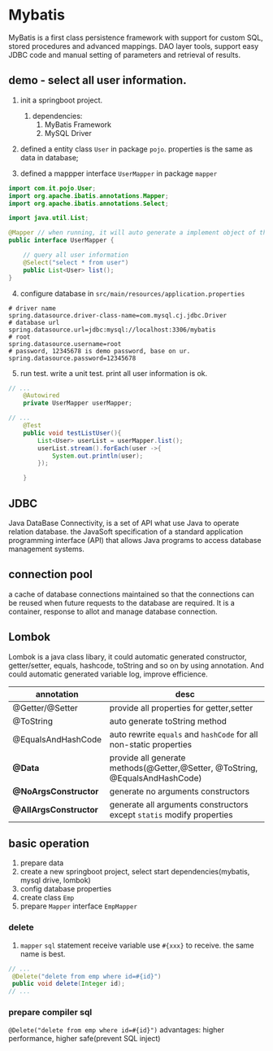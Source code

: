 # Mybatis

MyBatis is a first class persistence framework with support for custom SQL, stored procedures and advanced mappings.
DAO layer tools, support easy JDBC code and manual setting of parameters and retrieval of results.

## demo - select all user information.

1. init a springboot project.

   1. dependencies:
      1. MyBatis Framework
      2. MySQL Driver

2. defined a entity class `User` in package `pojo`. properties is the same as data in database;
3. defined a mappper interface `UserMapper` in package `mapper`

```java
import com.it.pojo.User;
import org.apache.ibatis.annotations.Mapper;
import org.apache.ibatis.annotations.Select;

import java.util.List;

@Mapper // when running, it will auto generate a implement object of the interface, and assign the object to the IOC container.
public interface UserMapper {

    // query all user information
    @Select("select * from user")
    public List<User> list();
}
```

4. configure database in `src/main/resources/application.properties`

```properties
# driver name
spring.datasource.driver-class-name=com.mysql.cj.jdbc.Driver
# database url
spring.datasource.url=jdbc:mysql://localhost:3306/mybatis
# root
spring.datasource.username=root
# password, 12345678 is demo password, base on ur.
spring.datasource.password=12345678
```

5. run test. write a unit test. print all user information is ok.

```java
// ...
    @Autowired
    private UserMapper userMapper;

// ...
    @Test
    public void testListUser(){
        List<User> userList = userMapper.list();
        userList.stream().forEach(user ->{
            System.out.println(user);
        });

    }
```

## JDBC

Java DataBase Connectivity, is a set of API what use Java to operate relation database.
the JavaSoft specification of a standard application programming interface (API) that allows Java programs to access database management systems.

## connection pool

a cache of database connections maintained so that the connections can be reused when future requests to the database are required. It is a container, response to allot and manage database connection.

## Lombok

Lombok is a java class libary, it could automatic generated constructor, getter/setter, equals, hashcode, toString and so on by using annotation. And could automatic generated variable log, improve efficience.

| annotation              | desc                                                                         |
| ----------------------- | ---------------------------------------------------------------------------- |
| @Getter/@Setter         | provide all properties for getter,setter                                     |
| @ToString               | auto generate toString method                                                |
| @EqualsAndHashCode      | auto rewrite `equals` and `hashCode` for all non-static properties           |
| **@Data**               | provide all generate methods(@Getter,@Setter, @ToString, @EqualsAndHashCode) |
| **@NoArgsConstructor**  | generate no arguments constructors                                           |
| **@AllArgsConstructor** | generate all arguments constructors except `statis` modify properties        |

## basic operation

1. prepare data
2. create a new springboot project, select start dependencies(mybatis, mysql drive, lombok)
3. config database properties
4. create class `Emp`
5. prepare `Mapper` interface `EmpMapper`

### delete

1. `mapper` `sql` statement receive variable use `#{xxx}` to receive. the same name is best.

```java
// ...
 @Delete("delete from emp where id=#{id}")
 public void delete(Integer id);
// ...
```

### prepare compiler sql

`@Delete("delete from emp where id=#{id}")`
advantages: higher performance, higher safe(prevent SQL inject)
